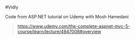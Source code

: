 ﻿#Vidly

Code from ASP.NET tutorial on Udemy with Mosh Hamedani

>https://www.udemy.com/the-complete-aspnet-mvc-5-course/learn/lecture/4847008#overview